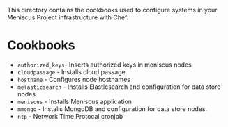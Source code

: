 This directory contains the cookbooks used to configure systems in your Meniscus Project infrastructure with Chef.

Cookbooks
=========
* `authorized_keys`- Inserts authorized keys in meniscus nodes
* `cloudpassage` - Installs cloud passage
* `hostname` - Configures node hostnames
* `melasticsearch` - Installs Elasticsearch and configuration for data store nodes.
* `meniscus` - Installs Meniscus application
* `mmongo` - Installs MongoDB and configuration for data store nodes.
* `ntp` - Network Time Protocal cronjob 
